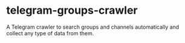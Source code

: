 # telegram-groups-crawler
A Telegram crawler to search groups and channels automatically and collect any type of data from them.
